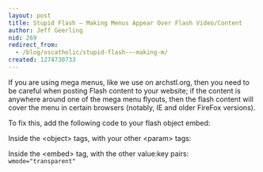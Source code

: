```yaml
---
layout: post
title: Stupid Flash – Making Menus Appear Over Flash Video/Content
author: Jeff Geerling
nid: 269
redirect_from:
  - /blog/oscatholic/stupid-flash-–-making-m/
created: 1274730733
---
```

<p>If you are using mega menus, like we use on archstl.org, then you need to be careful when posting Flash content to your website; if the content is anywhere around one of the mega menu flyouts, then the flash content will cover the menu in certain browsers (notably, IE and older FireFox versions).</p>
<p>To fix this, add the following code to your flash object embed:</p>
<p>Inside the &lt;object&gt; tags, with your other &lt;param&gt; tags: <code><param name="wmode" value="transparent"></code></p>
<p>Inside the &lt;embed&gt; tag, with the other value:key pairs: <code>wmode="transparent"</code></p>
